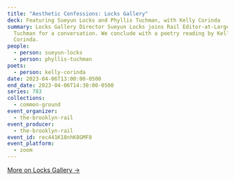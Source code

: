 ```yaml
---
title: "Aesthetic Confessions: Locks Gallery"
deck: Featuring Sueyun Locks and Phyllis Tuchman, with Kelly Corinda
summary: Locks Gallery Director Sueyun Locks joins Rail Editor-at-Large Phyllis
  Tuchman for a conversation. We conclude with a poetry reading by Kelly
  Corinda.
people:
  - person: sueyun-locks
  - person: phyllis-tuchman
poets:
  - person: kelly-corinda
date: 2023-04-06T13:00:00-0500
end_date: 2023-04-06T14:30:00-0500
series: 783
collections:
  - common-ground
event_organizer:
  - the-brooklyn-rail
event_producer:
  - the-brooklyn-rail
event_id: rec441K18nhK8GMF8
event_platform:
  - zoom
---
```

[M﻿ore on Locks Gallery →](https://www.locksgallery.com/)
